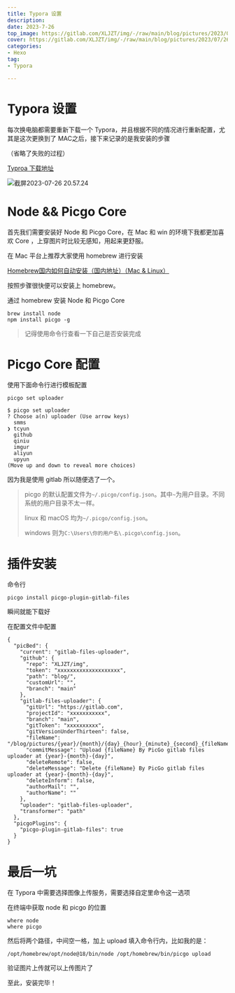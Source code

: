 ```yaml
---
title: Typora 设置
description: 
date: 2023-7-26
top_image: https://gitlab.com/XLJZT/img/-/raw/main/blog/pictures/2023/07/26_20_57_30_%E6%88%AA%E5%B1%8F2023-07-26%2020.57.24.png
cover: https://gitlab.com/XLJZT/img/-/raw/main/blog/pictures/2023/07/26_20_57_30_%E6%88%AA%E5%B1%8F2023-07-26%2020.57.24.png
categories: 
- Hexo
tag: 
- Typora

---
```


# Typora 设置

每次换电脑都需要重新下载一个 Typora，并且根据不同的情况进行重新配置，尤其是这次更换到了 MAC之后，接下来记录的是我安装的步骤

（省略了失败的过程）

[Typroa 下载地址](https://typora.io/)

![截屏2023-07-26 20.57.24](https://gitlab.com/XLJZT/img/-/raw/main/blog/pictures/2023/07/26_20_57_30_%E6%88%AA%E5%B1%8F2023-07-26%2020.57.24.png)

# Node && Picgo Core

首先我们需要安装好 Node 和 Picgo Core，在 Mac 和 win 的环境下我都更加喜欢 Core ，上穿图片时比较无感知，用起来更舒服。

在 Mac 平台上推荐大家使用 homebrew 进行安装

[Homebrew国内如何自动安装（国内地址）（Mac & Linux）](https://zhuanlan.zhihu.com/p/111014448)

按照步骤很快便可以安装上 homebrew。

通过 homebrew 安装 Node 和 Picgo Core

```shell
brew install node
npm install picgo -g
```

> 记得使用命令行查看一下自己是否安装完成

# Picgo Core 配置

使用下面命令行进行模板配置

```
picgo set uploader
```

```
$ picgo set uploader
? Choose a(n) uploader (Use arrow keys)
  smms
❯ tcyun
  github
  qiniu
  imgur
  aliyun
  upyun
(Move up and down to reveal more choices)
```

因为我是使用 gitlab 所以随便选了一个。

> picgo 的默认配置文件为`~/.picgo/config.json`。其中`~`为用户目录。不同系统的用户目录不太一样。
>
> linux 和 macOS 均为`~/.picgo/config.json`。
>
> windows 则为`C:\Users\你的用户名\.picgo\config.json`。

# 插件安装

命令行

```
picgo install picgo-plugin-gitlab-files
```

瞬间就能下载好

在配置文件中配置

```
{
  "picBed": {
    "current": "gitlab-files-uploader",
    "github": {
      "repo": "XLJZT/img",
      "token": "xxxxxxxxxxxxxxxxxxxx",
      "path": "blog/",
      "customUrl": "",
      "branch": "main"
    },
    "gitlab-files-uploader": {
      "gitUrl": "https://gitlab.com",
      "projectId": "xxxxxxxxxxx",
      "branch": "main",
      "gitToken": "xxxxxxxxxx",
      "gitVersionUnderThirteen": false,
      "fileName": "/blog/pictures/{year}/{month}/{day}_{hour}_{minute}_{second}_{fileName}",
      "commitMessage": "Upload {fileName} By PicGo gitlab files uploader at {year}-{month}-{day}",
      "deleteRemote": false,
      "deleteMessage": "Delete {fileName} By PicGo gitlab files uploader at {year}-{month}-{day}",
      "deleteInform": false,
      "authorMail": "",
      "authorName": ""
    },
    "uploader": "gitlab-files-uploader",
    "transformer": "path"
  },
  "picgoPlugins": {
    "picgo-plugin-gitlab-files": true
  }
}
```

# 最后一坑

在 Typora 中需要选择图像上传服务，需要选择自定里命令这一选项

在终端中获取 node 和 picgo 的位置

```shell
where node
where picgo
```

然后将两个路径，中间空一格，加上 upload 填入命令行内，比如我的是：

```
/opt/homebrew/opt/node@18/bin/node /opt/homebrew/bin/picgo upload
```

验证图片上传就可以上传图片了

至此，安装完毕！
